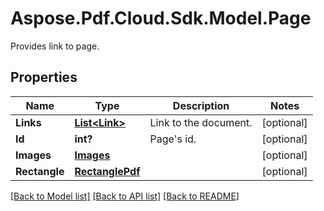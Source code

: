 # Aspose.Pdf.Cloud.Sdk.Model.Page
Provides link to page.

## Properties

Name | Type | Description | Notes
------------ | ------------- | ------------- | -------------
**Links** | [**List&lt;Link&gt;**](Link.md) | Link to the document. | [optional] 
**Id** | **int?** | Page&#39;s id. | [optional] 
**Images** | [**Images**](Images.md) |  | [optional] 
**Rectangle** | [**RectanglePdf**](RectanglePdf.md) |  | [optional] 

[[Back to Model list]](../README.md#documentation-for-models) [[Back to API list]](../README.md#documentation-for-api-endpoints) [[Back to README]](../README.md)

